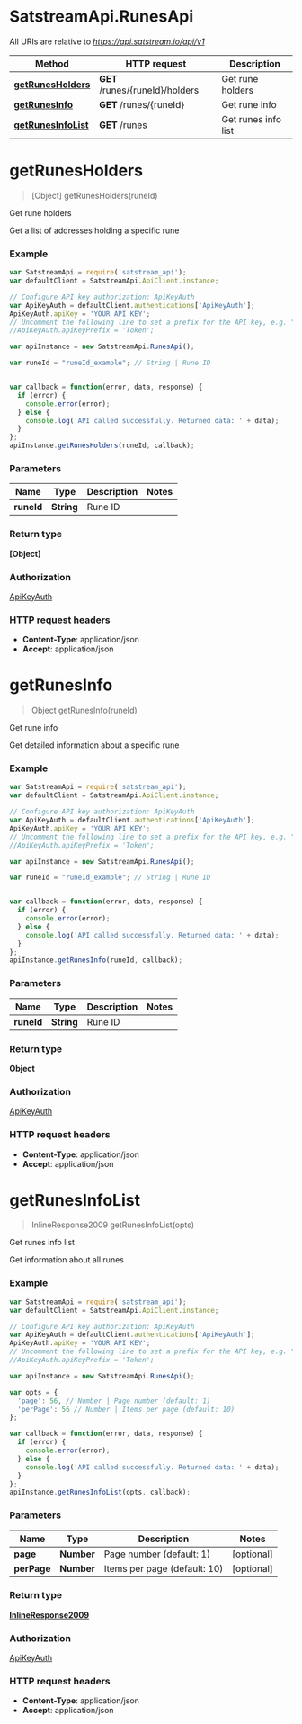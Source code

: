 # SatstreamApi.RunesApi

All URIs are relative to *https://api.satstream.io/api/v1*

Method | HTTP request | Description
------------- | ------------- | -------------
[**getRunesHolders**](RunesApi.md#getRunesHolders) | **GET** /runes/{runeId}/holders | Get rune holders
[**getRunesInfo**](RunesApi.md#getRunesInfo) | **GET** /runes/{runeId} | Get rune info
[**getRunesInfoList**](RunesApi.md#getRunesInfoList) | **GET** /runes | Get runes info list


<a name="getRunesHolders"></a>
# **getRunesHolders**
> [Object] getRunesHolders(runeId)

Get rune holders

Get a list of addresses holding a specific rune

### Example
```javascript
var SatstreamApi = require('satstream_api');
var defaultClient = SatstreamApi.ApiClient.instance;

// Configure API key authorization: ApiKeyAuth
var ApiKeyAuth = defaultClient.authentications['ApiKeyAuth'];
ApiKeyAuth.apiKey = 'YOUR API KEY';
// Uncomment the following line to set a prefix for the API key, e.g. "Token" (defaults to null)
//ApiKeyAuth.apiKeyPrefix = 'Token';

var apiInstance = new SatstreamApi.RunesApi();

var runeId = "runeId_example"; // String | Rune ID


var callback = function(error, data, response) {
  if (error) {
    console.error(error);
  } else {
    console.log('API called successfully. Returned data: ' + data);
  }
};
apiInstance.getRunesHolders(runeId, callback);
```

### Parameters

Name | Type | Description  | Notes
------------- | ------------- | ------------- | -------------
 **runeId** | **String**| Rune ID | 

### Return type

**[Object]**

### Authorization

[ApiKeyAuth](../README.md#ApiKeyAuth)

### HTTP request headers

 - **Content-Type**: application/json
 - **Accept**: application/json

<a name="getRunesInfo"></a>
# **getRunesInfo**
> Object getRunesInfo(runeId)

Get rune info

Get detailed information about a specific rune

### Example
```javascript
var SatstreamApi = require('satstream_api');
var defaultClient = SatstreamApi.ApiClient.instance;

// Configure API key authorization: ApiKeyAuth
var ApiKeyAuth = defaultClient.authentications['ApiKeyAuth'];
ApiKeyAuth.apiKey = 'YOUR API KEY';
// Uncomment the following line to set a prefix for the API key, e.g. "Token" (defaults to null)
//ApiKeyAuth.apiKeyPrefix = 'Token';

var apiInstance = new SatstreamApi.RunesApi();

var runeId = "runeId_example"; // String | Rune ID


var callback = function(error, data, response) {
  if (error) {
    console.error(error);
  } else {
    console.log('API called successfully. Returned data: ' + data);
  }
};
apiInstance.getRunesInfo(runeId, callback);
```

### Parameters

Name | Type | Description  | Notes
------------- | ------------- | ------------- | -------------
 **runeId** | **String**| Rune ID | 

### Return type

**Object**

### Authorization

[ApiKeyAuth](../README.md#ApiKeyAuth)

### HTTP request headers

 - **Content-Type**: application/json
 - **Accept**: application/json

<a name="getRunesInfoList"></a>
# **getRunesInfoList**
> InlineResponse2009 getRunesInfoList(opts)

Get runes info list

Get information about all runes

### Example
```javascript
var SatstreamApi = require('satstream_api');
var defaultClient = SatstreamApi.ApiClient.instance;

// Configure API key authorization: ApiKeyAuth
var ApiKeyAuth = defaultClient.authentications['ApiKeyAuth'];
ApiKeyAuth.apiKey = 'YOUR API KEY';
// Uncomment the following line to set a prefix for the API key, e.g. "Token" (defaults to null)
//ApiKeyAuth.apiKeyPrefix = 'Token';

var apiInstance = new SatstreamApi.RunesApi();

var opts = { 
  'page': 56, // Number | Page number (default: 1)
  'perPage': 56 // Number | Items per page (default: 10)
};

var callback = function(error, data, response) {
  if (error) {
    console.error(error);
  } else {
    console.log('API called successfully. Returned data: ' + data);
  }
};
apiInstance.getRunesInfoList(opts, callback);
```

### Parameters

Name | Type | Description  | Notes
------------- | ------------- | ------------- | -------------
 **page** | **Number**| Page number (default: 1) | [optional] 
 **perPage** | **Number**| Items per page (default: 10) | [optional] 

### Return type

[**InlineResponse2009**](InlineResponse2009.md)

### Authorization

[ApiKeyAuth](../README.md#ApiKeyAuth)

### HTTP request headers

 - **Content-Type**: application/json
 - **Accept**: application/json

